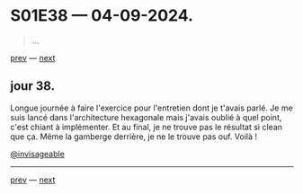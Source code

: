 # S01E38 — 04-09-2024.

> *...*

[prev](S01E37-03-09-2024.md) — [next](S01E39-05-09-2024.md)

## jour 38.

Longue journée à faire l'exercice pour l'entretien dont je t'avais parlé. Je me suis lancé dans l'architecture hexagonale mais j'avais oublié à quel point, c'est chiant à implémenter. Et au final, je ne trouve pas le résultat si clean que ça. Même la gamberge derrière, je ne le trouve pas ouf. Voilà !

[@invisageable](https://twitter.com/invisageable)   

---

[prev](S01E37-03-09-2024.md) — [next](S01E39-05-09-2024.md)   
